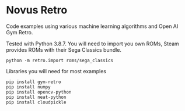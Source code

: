 # Novus Retro

Code examples using various machine learning algorithms and Open AI Gym Retro.

Tested with Python 3.8.7. You will need to import you own ROMs, Steam provides ROMs with their Sega Classics bundle.

~~~
python -m retro.import roms/sega_classics
~~~

Libraries you will need for most examples

~~~
pip install gym-retro
pip install numpy
pip install opencv-python
pip install neat-python
pip install cloudpickle
~~~
